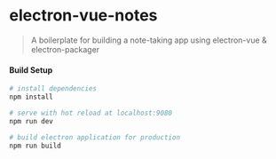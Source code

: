 # electron-vue-notes

> A boilerplate for building a note-taking app using electron-vue & electron-packager

#### Build Setup

``` bash
# install dependencies
npm install

# serve with hot reload at localhost:9080
npm run dev

# build electron application for production
npm run build
